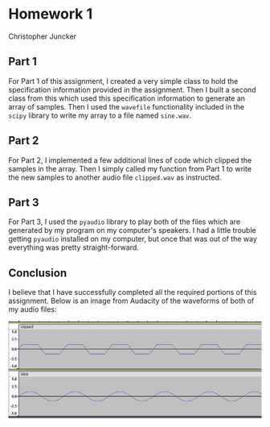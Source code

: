 <!--
A Markdown file README.md with your name near the top. 
Briefly describe what you did, how it went, and what is still to be done.
-->

# Homework 1

Christopher Juncker

## Part 1

For Part 1 of this assignment, I created a very simple class to hold the specification
information provided in the assignment. Then I built a second class from this which used
this specification information to generate an array of samples. Then I used the 
`wavefile` functionality included in the `scipy` library to write my array to a file
named `sine.wav`.

## Part 2

For Part 2, I implemented a few additional lines of code which clipped the samples in
the array. Then I simply called my function from Part 1 to write the new samples to
another audio file `clipped.wav` as instructed.

## Part 3

For Part 3, I used the `pyaudio` library to play both of the files which are generated
by my program on my computer's speakers. I had a little trouble getting `pyaudio`
installed on my computer, but once that was out of the way everything was pretty
straight-forward.

## Conclusion

I believe that I have successfully completed all the required portions of this assignment.
Below is an image from Audacity of the waveforms of both of my audio files:

![Screenshot of Audacity](audacity.png)
